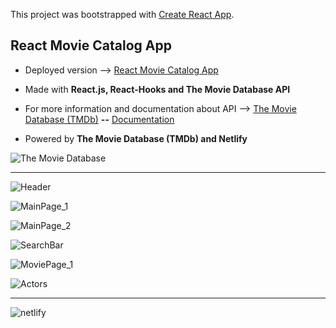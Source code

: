 This project was bootstrapped with [Create React App](https://github.com/facebook/create-react-app).

## React Movie Catalog App

* Deployed version --> [React Movie Catalog App](cranky-yalow-f983a7.netlify.app/)

* Made with **React.js, React-Hooks and The Movie Database API**

* For more information and documentation about API -->  [The Movie Database (TMDb)](https://www.themoviedb.org/) **--** [Documentation](https://www.themoviedb.org/documentation/api)

* Powered by **The Movie Database (TMDb) and Netlify**

![The Movie Database](https://www.underconsideration.com/brandnew/archives/the_movie_db_logo_before_after.png)

---

![Header](https://github.com/Bgstatic/ReactMovieApp/blob/master/readme_img/Header.png)

![MainPage_1](https://github.com/Bgstatic/ReactMovieApp/blob/master/readme_img/MainPage_1.png)

![MainPage_2](https://github.com/Bgstatic/ReactMovieApp/blob/master/readme_img/MainPage_2.png)

![SearchBar](https://github.com/Bgstatic/ReactMovieApp/blob/master/readme_img/SearchBar.png)

![MoviePage_1](https://github.com/Bgstatic/ReactMovieApp/blob/master/readme_img/MoviePage_1.png)

![Actors](https://github.com/Bgstatic/ReactMovieApp/blob/master/readme_img/Actors.png)

---

![netlify](https://blog.back4app.com/wp-content/uploads/2019/11/netlify-alternatives-1140x515.png)


